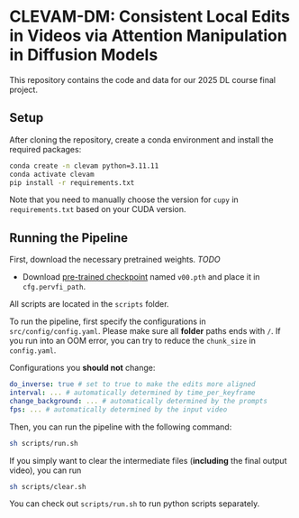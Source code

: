 # CLEVAM-DM: Consistent Local Edits in Videos via Attention Manipulation in Diffusion Models

This repository contains the code and data for our 2025 DL course final project.

## Setup

After cloning the repository, create a conda environment and install the required packages:

```bash
conda create -n clevam python=3.11.11
conda activate clevam
pip install -r requirements.txt
```

Note that you need to manually choose the version for `cupy` in `requirements.txt` based on your CUDA version.

## Running the Pipeline

First, download the necessary pretrained weights. *TODO*

- Download [pre-trained checkpoint](https://huggingface.co/Mulns/PerVFI-v1-0/tree/main/PerVFI) named `v00.pth` and place it in `cfg.pervfi_path`.

All scripts are located in the `scripts` folder.

To run the pipeline, first specify the configurations in `src/config/config.yaml`. Please make sure all **folder** paths ends with `/`.
If you run into an OOM error, you can try to reduce the `chunk_size` in `config.yaml`.

Configurations you **should not** change:
```yaml
do_inverse: true # set to true to make the edits more aligned
interval: ... # automatically determined by time_per_keyframe
change_background: ... # automatically determined by the prompts
fps: ... # automatically determined by the input video
```

Then, you can run the pipeline with the following command:

```bash
sh scripts/run.sh
```

If you simply want to clear the intermediate files (**including** the final output video), you can run

```bash
sh scripts/clear.sh
```

You can check out `scripts/run.sh` to run python scripts separately.
